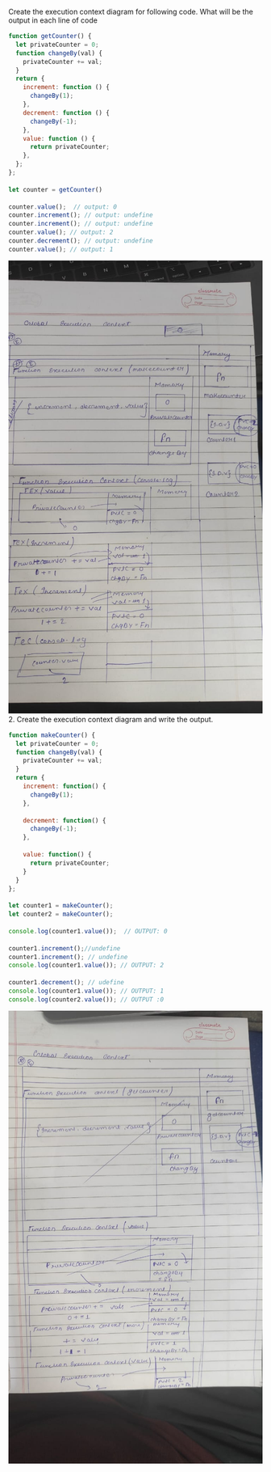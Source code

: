 Create the execution context diagram for following code. What will be the output in each line of code

```js
function getCounter() {
  let privateCounter = 0;
  function changeBy(val) {
    privateCounter += val;
  }
  return {
    increment: function () {
      changeBy(1);
    },
    decrement: function () {
      changeBy(-1);
    },
    value: function () {
      return privateCounter;
    },
  };
};

let counter = getCounter()

counter.value();  // output: 0
counter.increment(); // output: undefine
counter.increment(); // output: undefine
counter.value(); // output: 2
counter.decrement(); // output: undefine
counter.value(); // output: 1
```
![](./img/sc1.jpeg)
2. Create the execution context diagram and write the output.

```js
function makeCounter() {
  let privateCounter = 0;
  function changeBy(val) {
    privateCounter += val;
  }
  return {
    increment: function() {
      changeBy(1);
    },

    decrement: function() {
      changeBy(-1);
    },

    value: function() {
      return privateCounter;
    }
  }
};

let counter1 = makeCounter();
let counter2 = makeCounter();

console.log(counter1.value());  // OUTPUT: 0

counter1.increment();//undefine
counter1.increment(); // undefine
console.log(counter1.value()); // OUTPUT: 2

counter1.decrement(); // udefine
console.log(counter1.value()); // OUTPUT: 1
console.log(counter2.value()); // OUTPUT :0
```
![](./img/sc2.jpeg)